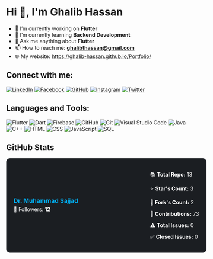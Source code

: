 
# Hi 👋, I'm Ghalib Hassan

- 🔭 I’m currently working on **Flutter**
- 🌱 I’m currently learning **Backend Development**
- 💬 Ask me anything about **Flutter**
- 📫 How to reach me: **ghalibthassan@gmail.com**
- 🌐 My website: https://ghalib-hassan.github.io/Portfolio/

## Connect with me:

[![LinkedIn](https://img.shields.io/badge/LinkedIn-0077B5?style=for-the-badge&logo=linkedin&logoColor=white)](https://www.linkedin.com/in/ghalib-hassan)
[![Facebook](https://img.shields.io/badge/Facebook-1877F2?style=for-the-badge&logo=facebook&logoColor=white)](https://www.facebook.com/ghalib.hassan.2003)
[![GitHub](https://img.shields.io/badge/GitHub-333?style=for-the-badge&logo=github&logoColor=white)](https://github.com/ghalib-Hassan)
[![Instagram](https://img.shields.io/badge/Instagram-E4405F?style=for-the-badge&logo=instagram&logoColor=white)](https://www.instagram.com/ghalib_hassan123/)
[![Twitter](https://img.shields.io/badge/Twitter-1DA1F2?style=for-the-badge&logo=twitter&logoColor=white)](https://x.com/GhalibH14N?t=GmWDBo9mAdvt-x5T1R76Qg&s=09)


## Languages and Tools:

![Flutter](https://img.shields.io/badge/Flutter-02569B?style=for-the-badge&logo=flutter&logoColor=white)
![Dart](https://img.shields.io/badge/Dart-0175C2?style=for-the-badge&logo=dart&logoColor=white)
![Firebase](https://img.shields.io/badge/Firebase-FFCA28?style=for-the-badge&logo=firebase&logoColor=black)
![GitHub](https://img.shields.io/badge/GitHub-333?style=for-the-badge&logo=github&logoColor=white)
![Git](https://img.shields.io/badge/Git-F05032?style=for-the-badge&logo=git&logoColor=white)
![Visual Studio Code](https://img.shields.io/badge/Visual_Studio_Code-007ACC?style=for-the-badge&logo=visual-studio-code&logoColor=white)
![Java](https://img.shields.io/badge/Java-ED8B00?style=for-the-badge&logo=java&logoColor=white)
![C++](https://img.shields.io/badge/C%2B%2B-00599C?style=for-the-badge&logo=c%2B%2B&logoColor=white)
![HTML](https://img.shields.io/badge/HTML5-E34F26?style=for-the-badge&logo=html5&logoColor=white)
![CSS](https://img.shields.io/badge/CSS3-1572B6?style=for-the-badge&logo=css3&logoColor=white)
![JavaScript](https://img.shields.io/badge/JavaScript-F7DF1E?style=for-the-badge&logo=javascript&logoColor=black)
![SQL](https://img.shields.io/badge/SQL-336791?style=for-the-badge&logo=postgresql&logoColor=white)

## GitHub Stats

<div style="display: flex; align-items: center; background-color: #1b1e22; color: white; padding: 20px; border-radius: 10px; width: 500px;">

  
  <div>
    <h3 style="margin: 0; color: #00ADEF;">Dr. Muhammad Sajjad</h3>
    <p style="margin: 5px 0;">👥 Followers: <strong>12</strong></p>
  </div>

  <div style="margin-left: auto; text-align: left;">
    <p>📚 <strong>Total Repo:</strong> 13</p>
    <p>⭐ <strong>Star's Count:</strong> 3</p>
    <p>🍴 <strong>Fork's Count:</strong> 2</p>
    <p>🔄 <strong>Contributions:</strong> 73</p>
    <p>⚠️ <strong>Total Issues:</strong> 0</p>
    <p>✅ <strong>Closed Issues:</strong> 0</p>
  </div>
  
</div>

